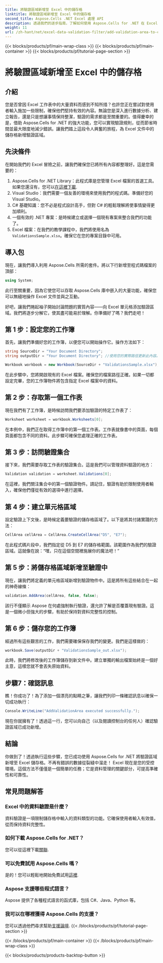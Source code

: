 ```yaml
---
title: 將驗證區域新增至 Excel 中的儲存格
linktitle: 將驗證區域新增至 Excel 中的儲存格
second_title: Aspose.Cells .NET Excel 處理 API
description: 透過我們的逐步指南，了解如何使用 Aspose.Cells for .NET 在 Excel 中新增驗證區域。增強您的資料完整性。
weight: 11
url: /zh-hant/net/excel-data-validation-filter/add-validation-area-to-cells-in-excel/
---
```


{{< blocks/products/pf/main-wrap-class >}}
{{< blocks/products/pf/main-container >}}
{{< blocks/products/pf/tutorial-page-section >}}

# 將驗證區域新增至 Excel 中的儲存格

## 介紹

您是否曾因 Excel 工作表中的大量資料而感到不知所措？也許您正在嘗試對使用者輸入施加一些限制，確保他們堅持有效的內容。無論您是深入進行數據分析、建立報告，還是只是想讓事情保持整潔，驗證的需求都是至關重要的。值得慶幸的是，借助 Aspose.Cells for .NET 的強大功能，您可以實現驗證規則，從而節省時間並最大限度地減少錯誤。讓我們踏上這段令人興奮的旅程，為 Excel 文件中的儲存格新增驗證區域。

## 先決條件

在開始我們的 Excel 冒險之前，讓我們確保您已將所有內容都整理好。這是您需要的：

1.  Aspose.Cells for .NET Library：此程式庫是您管理 Excel 檔案的首選工具。如果您還沒有，您可以[在這裡下載](https://releases.aspose.com/cells/net/).
2. Visual Studio：我們需要一個友善的環境來使用我們的程式碼。準備好您的 Visual Studio。
3. C# 基礎知識：您不必是程式設計高手，但對 C# 的輕鬆理解將使事情變得更加順利。
4. 一個有效的 .NET 專案：是時候建立或選擇一個現有專案來整合我們的功能了。
5.  Excel 檔案：在我們的教學課程中，我們將使用名為`ValidationsSample.xlsx`。確保它在您的專案目錄中可用。

## 導入包

現在，讓我們導入利用 Aspose.Cells 所需的套件。將以下行新增至程式碼檔案的頂部：

```csharp
using System;
```

此行至關重要，因為它使您可以存取 Aspose.Cells 庫中嵌入的大量功能，確保您可以無縫地操作 Excel 文件並與之互動。

好吧，讓我們捲起袖子開始討論問題的實質內容——向 Excel 單元格添加驗證區域。我們將逐步分解它，使其盡可能易於理解。你準備好了嗎？我們走吧！

## 第 1 步：設定您的工作簿

首先，讓我們準備好您的工作簿，以便您可以開始操作它。操作方法如下：

```csharp
string SourceDir = "Your Document Directory";
string outputDir = "Your Document Directory"; //使用您的實際路徑更新此內容。

Workbook workbook = new Workbook(SourceDir + "ValidationsSample.xlsx");
```

在此步驟中，您將開啟現有的 Excel 檔案。確保您的檔案路徑正確。如果一切都設定完畢，您的工作簿物件將包含指定 Excel 檔案中的資料。

## 第 2 步：存取第一個工作表

現在我們有了工作簿，是時候訪問我們要添加驗證的特定工作表了：

```csharp
Worksheet worksheet = workbook.Worksheets[0];
```

在本例中，我們正在取得工作簿中的第一個工作表。工作表就像書中的頁面，每個頁面都包含不同的資料。此步驟可確保您處理正確的工作表。

## 第 3 步：訪問驗證集合

接下來，我們需要存取工作表的驗證集合。這是我們可以管理資料驗證的地方：

```csharp
Validation validation = worksheet.Validations[0];
```

在這裡，我們關注集合中的第一個驗證物件。請記住，驗證有助於限制使用者輸入，確保他們僅從有效的選項中進行選擇。

## 第 4 步：建立單元格區域

設定驗證上下文後，是時候定義要驗證的儲存格區域了。以下是將其付諸實踐的方法：

```csharp
CellArea cellArea = CellArea.CreateCellArea("D5", "E7");
```

在此程式碼片段中，我們指定從 D5 到 E7 的儲存格範圍。該範圍作為我們的驗證區域。這就像在說：“嘿，只在這個空間裡施展你的魔法吧！”

## 第 5 步：將儲存格區域新增至驗證中

現在，讓我們將定義的單元格區域新增到驗證物件中。這是將所有這些結合在一起的神奇線條：

```csharp
validation.AddArea(cellArea, false, false);
```

該行不僅顯示 Aspose 在何處強制執行驗證，還允許了解是否覆蓋現有驗證。這是一個微小但強大的步驟，有助於保持對資料完整性的控制。

## 第 6 步：儲存您的工作簿

經過所有這些艱苦的工作，我們需要確保保存我們的變更。我們是這樣做的：

```csharp
workbook.Save(outputDir + "ValidationsSample_out.xlsx");
```

此時，我們將修改後的工作簿儲存到新文件中。建立單獨的輸出檔案始終是一個好主意，這樣您就不會丟失原始資料。

## 步驟7：確認訊息

瞧！你成功了！為了添加一個漂亮的點睛之筆，讓我們列印一條確認訊息以確保一切成功執行：

```csharp
Console.WriteLine("AddValidationArea executed successfully.");
```

現在你就擁有了！透過這一行，您可以向自己（以及閱讀控制台的任何人）確認驗證區域已成功新增。

## 結論

你做到了！透過執行這些步驟，您已成功使用 Aspose.Cells for .NET 將驗證區域新增至 Excel 儲存格。不再有錯誤的數據從裂縫中溜走！ Excel 現在是您的受控環境。這個方法不僅僅是一個簡單的任務；它是資料管理的關鍵部分，可提高準確性和可靠性。

## 常見問題解答

### Excel 中的資料驗證是什麼？
資料驗證是一項限制儲存格中輸入的資料類型的功能。它確保使用者輸入有效值，從而保持資料完整性。

### 如何下載 Aspose.Cells for .NET？
您可以從這裡下載[關聯](https://releases.aspose.com/cells/net/).

### 可以免費試用 Aspose.Cells 嗎？
是的！您可以輕鬆地開始免費試用[這裡](https://releases.aspose.com/).

### Aspose 支援哪些程式語言？
Aspose 提供了各種程式語言的函式庫，包括 C#、Java、Python 等。

### 我可以在哪裡獲得 Aspose.Cells 的支援？
您可以透過他們尋求幫助[支援論壇](https://forum.aspose.com/c/cells/9).
{{< /blocks/products/pf/tutorial-page-section >}}

{{< /blocks/products/pf/main-container >}}
{{< /blocks/products/pf/main-wrap-class >}}

{{< blocks/products/products-backtop-button >}}

